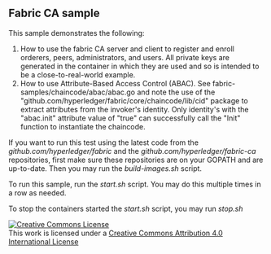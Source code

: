 ## Fabric CA sample

This sample demonstrates the following:
1) How to use the fabric CA server and client to register and enroll orderers, peers,
   administrators, and users.  All private keys are generated in the container in which they are used
   and so is intended to be a close-to-real-world example.
2) How to use Attribute-Based Access Control (ABAC). See fabric-samples/chaincode/abac/abac.go and
   note the use of the "github.com/hyperledger/fabric/core/chaincode/lib/cid" package to extract
   attributes from the invoker's identity.  Only identity's with the "abac.init" attribute value of
   "true" can successfully call the "Init" function to instantiate the chaincode.

If you want to run this test using the latest code from the *github.com/hyperledger/fabric* and
the *github.com/hyperledger/fabric-ca* repositories, first make sure these repositories are on
your GOPATH and are up-to-date.  Then you may run the *build-images.sh* script.

To run this sample, run the *start.sh* script.  You may do this multiple times in a row as needed.

To stop the containers started the *start.sh* script, you may run *stop.sh*

<a rel="license" href="http://creativecommons.org/licenses/by/4.0/"><img alt="Creative Commons License" style="border-width:0" src="https://i.creativecommons.org/l/by/4.0/88x31.png" /></a><br />This work is licensed under a <a rel="license" href="http://creativecommons.org/licenses/by/4.0/">Creative Commons Attribution 4.0 International License</a>
